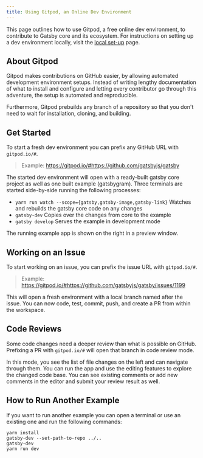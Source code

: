 ```yaml
---
title: Using Gitpod, an Online Dev Environment
---
```


This page outlines how to use Gitpod, a free online dev environment, to contribute to Gatsby core and its ecosystem. For instructions on setting up a dev environment locally, visit the [local set-up](/contributing/setting-up-your-local-dev-environment/) page.

## About Gitpod

Gitpod makes contributions on GitHub easier, by allowing automated development environment setups. Instead of writing lengthy
documentation of what to install and configure and letting every contributor go through this adventure, the setup is automated and reproducible.

Furthermore, Gitpod prebuilds any branch of a repository so that you don't need to wait for installation, cloning, and building.

## Get Started

To start a fresh dev environment you can prefix any GitHub URL with `gitpod.io/#`.

> Example: https://gitpod.io/#https://github.com/gatsbyjs/gatsby

The started dev environment will open with a ready-built gatsby core project as well as one built example (gatsbygram).
Three terminals are started side-by-side running the following processes:

- `yarn run watch --scope={gatsby,gatsby-image,gatsby-link}`
  Watches and rebuilds the gatsby core code on any changes
- `gatsby-dev`
  Copies over the changes from core to the example
- `gatsby develop`
  Serves the example in development mode

The running example app is shown on the right in a preview window.

## Working on an Issue

To start working on an issue, you can prefix the issue URL with `gitpod.io/#`.

> Example: https://gitpod.io/#https://github.com/gatsbyjs/gatsby/issues/1199

This will open a fresh environment with a local branch named after the issue.
You can now code, test, commit, push, and create a PR from within the workspace.

## Code Reviews

Some code changes need a deeper review than what is possible on GitHub. Prefixing a PR with `gitpod.io/#` will open that branch in code review mode.

In this mode, you see the list of file changes on the left and can navigate through them. You can run the app and use the editing features to explore the changed code base. You can see existing comments or add new comments in the editor and submit your review result as well.

## How to Run Another Example

If you want to run another example you can open a terminal or use an existing one and run the following commands:

```shell
yarn install
gatsby-dev --set-path-to-repo ../..
gatsby-dev
yarn run dev
```
